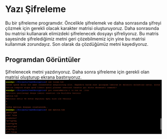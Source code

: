 # Yazı Şifreleme
Bu bir şifreleme programıdır. Öncelikle şifrelemek ve daha sonrasında şifreyi çözmek için gerekli olacak karakter matrisi oluşturuyoruz. 
Daha sonrasında bu matrisi kullanarak elimizdeki şifrelenecek dosyayı şifreliyoruz. 
Bu matris sayesinde şifrelediğimiz metni geri çözebilmemiz için yine bu matrisi kullanmak zorundayız.
Son olarak da çözdüğümüz metni kayediyoruz.


## Programdan Görüntüler

Şifrelenecek metni yazdırıyoruz. Daha sonra şifreleme için gerekli olan matrisi oluşturup ekrana bastırıyoruz.
![1. fotoğraf](./Images/1.png)
